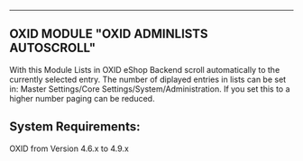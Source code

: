 ------------------------------------------
OXID MODULE "OXID ADMINLISTS AUTOSCROLL"
------------------------------------------

With this Module Lists in OXID eShop Backend scroll automatically to the
currently selected entry. The number of diplayed entries in lists can be
set in: Master Settings/Core Settings/System/Administration. If you set 
this to a higher number paging can be reduced.


System Requirements:
----------------------
OXID from Version 4.6.x to 4.9.x

